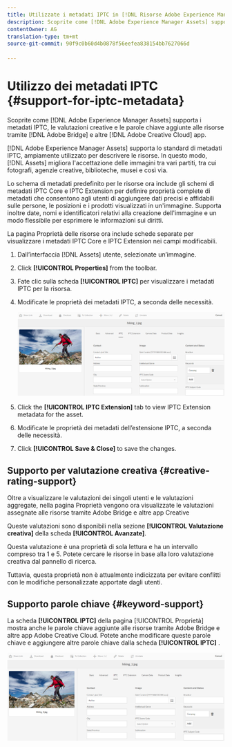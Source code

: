 ```yaml
---
title: Utilizzate i metadati IPTC in [!DNL Risorse Adobe Experience Manager].
description: Scoprite come [!DNL Adobe Experience Manager Assets] supporta i metadati IPTC, le valutazioni creative e le parole chiave aggiunte alle risorse tramite Adobe Bridge e altre app Creative.
contentOwner: AG
translation-type: tm+mt
source-git-commit: 90f9c0b60d4b0878f56eefea838154bb7627066d

---
```



# Utilizzo dei metadati IPTC {#support-for-iptc-metadata}

Scoprite come [!DNL Adobe Experience Manager Assets] supporta i metadati IPTC, le valutazioni creative e le parole chiave aggiunte alle risorse tramite [!DNL Adobe Bridge] e altre [!DNL Adobe Creative Cloud] app.

[!DNL Adobe Experience Manager Assets] supporta lo standard di metadati IPTC, ampiamente utilizzato per descrivere le risorse. In questo modo, [!DNL Assets] migliora l&#39;accettazione delle immagini tra vari partiti, tra cui fotografi, agenzie creative, biblioteche, musei e così via.

Lo schema di metadati predefinito per le risorse ora include gli schemi di metadati IPTC Core e IPTC Extension per definire proprietà complete di metadati che consentono agli utenti di aggiungere dati precisi e affidabili sulle persone, le posizioni e i prodotti visualizzati in un&#39;immagine. Supporta inoltre date, nomi e identificatori relativi alla creazione dell&#39;immagine e un modo flessibile per esprimere le informazioni sui diritti.

La pagina Proprietà delle risorse ora include schede separate per visualizzare i metadati IPTC Core e IPTC Extension nei campi modificabili.

1. Dall’interfaccia [!DNL Assets] utente, selezionate un’immagine.
1. Click **[!UICONTROL Properties]** from the toolbar.
1. Fate clic sulla scheda **[!UICONTROL IPTC]** per visualizzare i metadati IPTC per la risorsa.
1. Modificate le proprietà dei metadati IPTC, a seconda delle necessità.

   ![iptc_tab](assets/keywords-in-iptc-tab.png)

1. Click the **[!UICONTROL IPTC Extension]** tab to view IPTC Extension metadata for the asset.
1. Modificate le proprietà dei metadati dell’estensione IPTC, a seconda delle necessità.
1. Click **[!UICONTROL Save &amp; Close]** to save the changes.

## Supporto per valutazione creativa {#creative-rating-support}

Oltre a visualizzare le valutazioni dei singoli utenti e le valutazioni aggregate, nella pagina Proprietà vengono ora visualizzate le valutazioni assegnate alle risorse tramite Adobe Bridge e altre app Creative

Queste valutazioni sono disponibili nella sezione **[!UICONTROL Valutazione creativa]** della scheda **[!UICONTROL Avanzate]**.

Questa valutazione è una proprietà di sola lettura e ha un intervallo compreso tra 1 e 5. Potete cercare le risorse in base alla loro valutazione creativa dal pannello di ricerca.

Tuttavia, questa proprietà non è attualmente indicizzata per evitare conflitti con le modifiche personalizzate apportate dagli utenti.

## Supporto parole chiave {#keyword-support}

La scheda **[!UICONTROL IPTC]** della pagina [!UICONTROL Proprietà] mostra anche le parole chiave aggiunte alle risorse tramite Adobe Bridge e altre app Adobe Creative Cloud. Potete anche modificare queste parole chiave e aggiungere altre parole chiave dalla scheda **[!UICONTROL IPTC]** .

![keywords](assets/keywords-in-iptc-tab.png)
